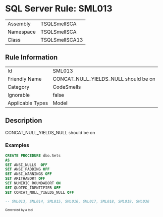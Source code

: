 ﻿# SQL Server Rule: SML013
  
|    |    |
|----|----|
| Assembly | TSQLSmellSCA |
| Namespace | TSQLSmellSCA |
| Class | TSQLSmellSCA13 |
  
## Rule Information
  
|    |    |
|----|----|
| Id | SML013 |
| Friendly Name | CONCAT_NULL_YIELDS_NULL should be on |
| Category | CodeSmells |
| Ignorable | false |
| Applicable Types | Model  |
  
## Description
  
CONCAT_NULL_YIELDS_NULL should be on
  
### Examples
  
```sql
CREATE PROCEDURE dbo.Sets
AS
SET ANSI_NULLS  OFF
SET ANSI_PADDING OFF
SET ANSI_WARNINGS OFF
SET ARITHABORT OFF
SET NUMERIC_ROUNDABORT ON
SET QUOTED_IDENTIFIER OFF
SET CONCAT_NULL_YIELDS_NULL OFF

-- SML013, SML014, SML015, SML016, SML017, SML018, SML019, SML030
```
  
<sub><sup>Generated by a tool</sup></sub>
